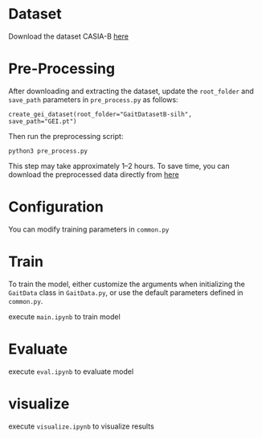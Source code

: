 # Dataset
Download the dataset CASIA-B [here](http://www.cbsr.ia.ac.cn/english/Gait%20Databases.asp) 

# Pre-Processing
After downloading and extracting the dataset, update the `root_folder` and `save_path` parameters in `pre_process.py` as follows:
```
create_gei_dataset(root_folder="GaitDatasetB-silh", save_path="GEI.pt")
``` 
Then run the preprocessing script:
```
python3 pre_process.py
```
This step may take approximately 1–2 hours. To save time, you can download the preprocessed data directly from [here](https://drive.google.com/file/d/13RHwB0Zyv0SaWn2d__6sKYSQ0t4UjEzh/view?usp=sharing)

# Configuration
You can modify training parameters in `common.py`

# Train

To train the model, either customize the arguments when initializing the `GaitData` class in `GaitData.py`, or use the default parameters defined in `common.py`.

execute `main.ipynb` to train model

# Evaluate

execute `eval.ipynb` to evaluate model

# visualize

execute `visualize.ipynb` to visualize results